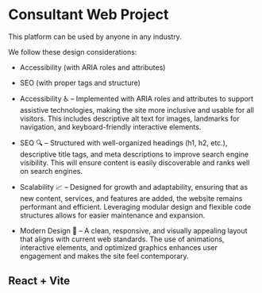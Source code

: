 # Consultant Web Project

This platform can be used by anyone in any industry.

We follow these design considerations:

- Accessibility (with ARIA roles and attributes)
- SEO (with proper tags and structure)

- Accessibility ♿️ – Implemented with ARIA roles and attributes to support assistive technologies, making the site more inclusive and usable for all visitors. This includes descriptive alt text for images, landmarks for navigation, and keyboard-friendly interactive elements.

- SEO 🔍 – Structured with well-organized headings (h1, h2, etc.), descriptive title tags, and meta descriptions to improve search engine visibility. This will ensure content is easily discoverable and ranks well on search engines.

- Scalability 📈 – Designed for growth and adaptability, ensuring that as new content, services, and features are added, the website remains performant and efficient. Leveraging modular design and flexible code structures allows for easier maintenance and expansion.

- Modern Design 🎨 – A clean, responsive, and visually appealing layout that aligns with current web standards. The use of animations, interactive elements, and optimized graphics enhances user engagement and makes the site feel contemporary.

## React + Vite
